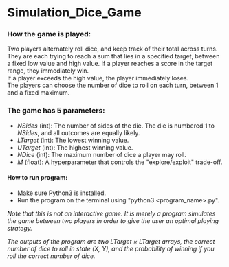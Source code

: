 # Simulation_Dice_Game

### How the game is played:
Two players alternately roll dice, and keep track of their total across turns.   
They are each trying to reach a sum that lies in a specified target, between a fixed low value and high value. If a player reaches a score in the target range, they immediately win.   
If a player exceeds the high value, the player immediately loses.  
The players can choose the number of dice to roll on each turn, between 1 and a fixed maximum.  

### The game has 5 parameters:
- _NSides_ (int): The number of sides of the die. The die is numbered 1 to _NSides_, and all outcomes are equally likely.
- _LTarget_ (int): The lowest winning value.
- _UTarget_ (int): The highest winning value.
- _NDice_ (int): The maximum number of dice a player may roll.
- _M_ (float): A hyperparameter that controls the "explore/exploit" trade-off.


#### How to run program:
- Make sure Python3 is installed.
- Run the program on the terminal using "python3 <program_name>.py".


_Note that this is not an interactive game. It is merely a program simulates the game between two players in order to give the user an optimal playing strategy._  

_The outputs of the program are two LTarget × LTarget arrays, the correct number of dice to roll in state (X, Y), and
the probability of winning if you roll the correct number of dice._
